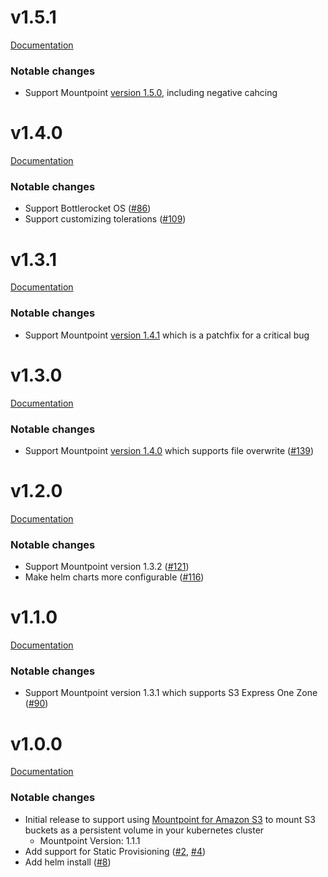 # v1.5.1
[Documentation](https://github.com/awslabs/mountpoint-s3-csi-driver/blob/v1.5.0/README.md)

### Notable changes
* Support Mountpoint [version 1.5.0](https://github.com/awslabs/mountpoint-s3/releases/tag/mountpoint-s3-1.5.0), including negative cahcing

# v1.4.0
[Documentation](https://github.com/awslabs/mountpoint-s3-csi-driver/blob/v1.4.0/README.md)

### Notable changes
* Support Bottlerocket OS ([#86](https://github.com/awslabs/mountpoint-s3-csi-driver/issues/86))
* Support customizing tolerations ([#109](https://github.com/awslabs/mountpoint-s3-csi-driver/issues/109))

# v1.3.1
[Documentation](https://github.com/awslabs/mountpoint-s3-csi-driver/blob/v1.3.1/README.md)

### Notable changes
* Support Mountpoint [version 1.4.1](https://github.com/awslabs/mountpoint-s3/releases/tag/mountpoint-s3-1.4.1) which is a patchfix for a critical bug

# v1.3.0
[Documentation](https://github.com/awslabs/mountpoint-s3-csi-driver/blob/v1.3.0/README.md)

### Notable changes
* Support Mountpoint [version 1.4.0](https://github.com/awslabs/mountpoint-s3/releases/tag/mountpoint-s3-1.4.0) which supports file overwrite ([#139](https://github.com/awslabs/mountpoint-s3-csi-driver/pull/139))

# v1.2.0
[Documentation](https://github.com/awslabs/mountpoint-s3-csi-driver/blob/v1.2.0/README.md)

### Notable changes
* Support Mountpoint version 1.3.2 ([#121](https://github.com/awslabs/mountpoint-s3-csi-driver/pull/121))
* Make helm charts more configurable ([#116](https://github.com/awslabs/mountpoint-s3-csi-driver/pull/116))

# v1.1.0
[Documentation](https://github.com/awslabs/mountpoint-s3-csi-driver/blob/v1.1.0/README.md)

### Notable changes
* Support Mountpoint version 1.3.1 which supports S3 Express One Zone ([#90](https://github.com/awslabs/mountpoint-s3-csi-driver/pull/90))

# v1.0.0
[Documentation](https://github.com/awslabs/mountpoint-s3-csi-driver/blob/v1.0.0/README.md)

### Notable changes
* Initial release to support using [Mountpoint for Amazon S3](https://github.com/awslabs/mountpoint-s3) to mount S3 buckets as a persistent volume in your kubernetes cluster
    * Mountpoint Version: 1.1.1
* Add support for Static Provisioning ([#2](https://github.com/awslabs/aws-s3-csi-driver/pull/2), [#4](https://github.com/awslabs/aws-s3-csi-driver/pull/4))
* Add helm install  ([#8](https://github.com/awslabs/aws-s3-csi-driver/pull/8))
